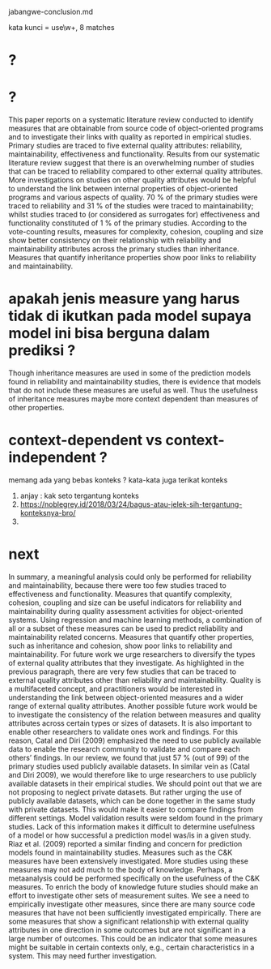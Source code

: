 jabangwe-conclusion.md

kata kunci = use\w+, 8 matches

# ?

# ?
This paper reports on a systematic literature review conducted to identify measures that are
obtainable from source code of object-oriented programs and to investigate their links with
quality as reported in empirical studies. Primary studies are traced to five external quality
attributes: reliability, maintainability, effectiveness and functionality.
Results from our systematic literature review suggest that there is an overwhelming number of studies that can be traced to reliability compared to other external quality attributes.
More investigations on studies on other quality attributes would be helpful to understand the
link between internal properties of object-oriented programs and various aspects of quality.
70 % of the primary studies were traced to reliability and 31 % of the studies were traced to
maintainability; whilst studies traced to (or considered as surrogates for) effectiveness and
functionality constituted of 1 % of the primary studies.
According to the vote-counting results, measures for complexity, cohesion, coupling
and size show better consistency on their relationship with reliability and maintainability
attributes across the primary studies than inheritance. Measures that quantify inheritance
properties show poor links to reliability and maintainability. 

# apakah jenis measure yang harus tidak di ikutkan pada model supaya model ini bisa berguna dalam prediksi ?

Though inheritance measures are used in some of the prediction models found in reliability and maintainability studies, there is evidence that models that do not include these measures are useful as well. 
Thus the usefulness of inheritance measures maybe more context dependent than measures of other
properties.

# context-dependent vs context-independent ?
memang ada yang bebas konteks ? kata-kata juga terikat konteks
1. anjay : kak seto tergantung konteks
2. https://noblegrey.id/2018/03/24/bagus-atau-jelek-sih-tergantung-konteksnya-bro/
3. 

# next
In summary, a meaningful analysis could only be performed for reliability and maintainability, because there were too few studies traced to effectiveness and functionality.
Measures that quantify complexity, cohesion, coupling and size can be useful indicators for
reliability and maintainability during quality assessment activities for object-oriented systems. Using regression and machine learning methods, a combination of all or a subset of
these measures can be used to predict reliability and maintainability related concerns. Measures that quantify other properties, such as inheritance and cohesion, show poor links to
reliability and maintainability.
For future work we urge researchers to diversify the types of external quality
attributes that they investigate. As highlighted in the previous paragraph, there are very
few studies that can be traced to external quality attributes other than reliability and
maintainability. Quality is a multifaceted concept, and practitioners would be interested
in understanding the link between object-oriented measures and a wider range of external quality attributes. Another possible future work would be to investigate the consistency
of the relation between measures and quality attributes across certain types or sizes of
datasets.
It is also important to enable other researchers to validate ones work and findings. For
this reason, Catal and Diri (2009) emphasized the need to use publicly available data to
enable the research community to validate and compare each others’ findings. In our review,
we found that just 57 % (out of 99) of the primary studies used publicly available datasets.
In similar vein as (Catal and Diri 2009), we would therefore like to urge researchers to use
publicly available datasets in their empirical studies. We should point out that we are not
proposing to neglect private datasets. But rather urging the use of publicly available datasets,
which can be done together in the same study with private datasets. This would make it
easier to compare findings from different settings.
Model validation results were seldom found in the primary studies. Lack of this information makes it difficult to determine usefulness of a model or how successful a prediction
model was/is in a given study. Riaz et al. (2009) reported a similar finding and concern for
prediction models found in maintainability studies.
Measures such as the C&K measures have been extensively investigated. More studies
using these measures may not add much to the body of knowledge. Perhaps, a metaanalysis could be performed specifically on the usefulness of the C&K measures. To
enrich the body of knowledge future studies should make an effort to investigate other
sets of measurement suites. We see a need to empirically investigate other measures,
since there are many source code measures that have not been sufficiently investigated
empirically.
There are some measures that show a significant relationship with external quality
attributes in one direction in some outcomes but are not significant in a large number of outcomes. This could be an indicator that some measures might be suitable in
certain contexts only, e.g., certain characteristics in a system. This may need further
investigation.